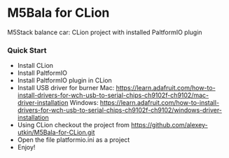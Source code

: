 # M5Bala for CLion
M5Stack balance car: CLion project with installed PaltformIO plugin

### Quick Start

- Install CLion
- Install PaltformIO
- Install PaltformIO plugin in CLion
- Install USB driver for burner 
  Mac: https://learn.adafruit.com/how-to-install-drivers-for-wch-usb-to-serial-chips-ch9102f-ch9102/mac-driver-installation
  Windows: https://learn.adafruit.com/how-to-install-drivers-for-wch-usb-to-serial-chips-ch9102f-ch9102/windows-driver-installation 
- Using CLion checkout the project from https://github.com/alexey-utkin/M5Bala-for-CLion.git
- Open the file platformio.ini as a project
- Enjoy!
